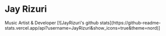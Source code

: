   <h1>Jay Rizuri</h1>
  <body>Music Artist & Developer</body>
[![JayRizuri's github stats](https://github-readme-stats.vercel.app/api?username=JayRizuri&show_icons=true&theme=nord)]
